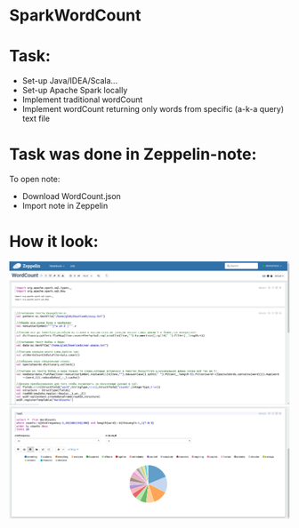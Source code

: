 # SparkWordCount 
# Task:
- Set-up Java/IDEA/Scala...
- Set-up Apache Spark locally
- Implement traditional wordCount
- Implement wordCount returning only words from specific (a-k-a query) text file

# Task was done in Zeppelin-note:
 To open note:
 - Download WordCount.json
 - Import note in Zeppelin
 # How it look:
![image](https://github.com/HronoSF/DSML_2018_19/blob/master/SparkWordCount/resources/1.png)
![image](https://github.com/HronoSF/DSML_2018_19/blob/master/SparkWordCount/resources/2.png)

